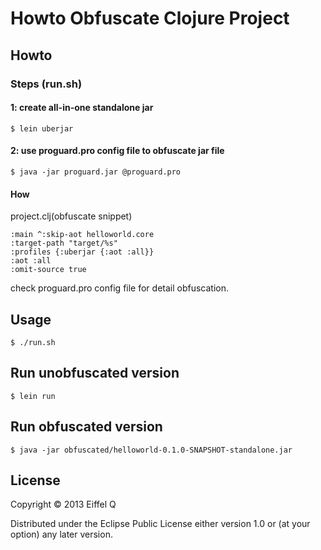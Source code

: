 # Howto Obfuscate Clojure Project

## Howto

### Steps (run.sh)

#### 1: create all-in-one standalone jar 

	$ lein uberjar

#### 2: use proguard.pro config file to obfuscate jar file 

	$ java -jar proguard.jar @proguard.pro

#### How

project.clj(obfuscate snippet) 

	:main ^:skip-aot helloworld.core
  	:target-path "target/%s"
  	:profiles {:uberjar {:aot :all}}
  	:aot :all
  	:omit-source true

check proguard.pro config file for detail obfuscation.

## Usage

    $ ./run.sh

## Run unobfuscated version
	
	$ lein run

## Run obfuscated version
	
	$ java -jar obfuscated/helloworld-0.1.0-SNAPSHOT-standalone.jar
    
## License

Copyright © 2013 Eiffel Q

Distributed under the Eclipse Public License either version 1.0 or (at
your option) any later version.
